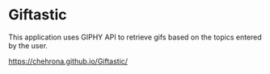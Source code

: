 # Giftastic

This application uses GIPHY API to retrieve gifs based on the topics entered by the user. 

https://chehrona.github.io/Giftastic/